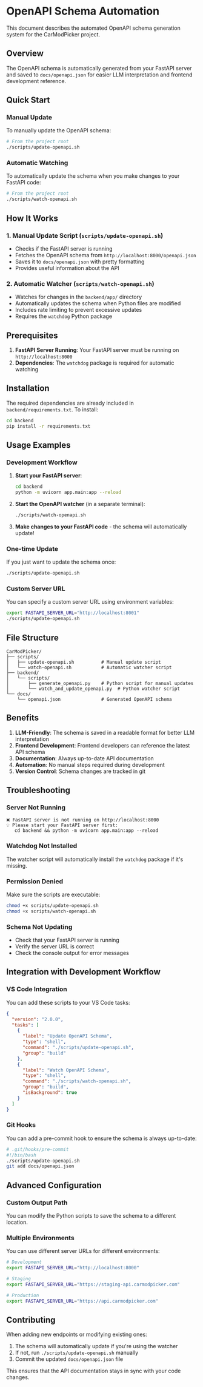 # OpenAPI Schema Automation

This document describes the automated OpenAPI schema generation system for the CarModPicker project.

## Overview

The OpenAPI schema is automatically generated from your FastAPI server and saved to `docs/openapi.json` for easier LLM interpretation and frontend development reference.

## Quick Start

### Manual Update

To manually update the OpenAPI schema:

```bash
# From the project root
./scripts/update-openapi.sh
```

### Automatic Watching

To automatically update the schema when you make changes to your FastAPI code:

```bash
# From the project root
./scripts/watch-openapi.sh
```

## How It Works

### 1. Manual Update Script (`scripts/update-openapi.sh`)

- Checks if the FastAPI server is running
- Fetches the OpenAPI schema from `http://localhost:8000/openapi.json`
- Saves it to `docs/openapi.json` with pretty formatting
- Provides useful information about the API

### 2. Automatic Watcher (`scripts/watch-openapi.sh`)

- Watches for changes in the `backend/app/` directory
- Automatically updates the schema when Python files are modified
- Includes rate limiting to prevent excessive updates
- Requires the `watchdog` Python package

## Prerequisites

1. **FastAPI Server Running**: Your FastAPI server must be running on `http://localhost:8000`
2. **Dependencies**: The `watchdog` package is required for automatic watching

## Installation

The required dependencies are already included in `backend/requirements.txt`. To install:

```bash
cd backend
pip install -r requirements.txt
```

## Usage Examples

### Development Workflow

1. **Start your FastAPI server**:

   ```bash
   cd backend
   python -m uvicorn app.main:app --reload
   ```

2. **Start the OpenAPI watcher** (in a separate terminal):

   ```bash
   ./scripts/watch-openapi.sh
   ```

3. **Make changes to your FastAPI code** - the schema will automatically update!

### One-time Update

If you just want to update the schema once:

```bash
./scripts/update-openapi.sh
```

### Custom Server URL

You can specify a custom server URL using environment variables:

```bash
export FASTAPI_SERVER_URL="http://localhost:8001"
./scripts/update-openapi.sh
```

## File Structure

```
CarModPicker/
├── scripts/
│   ├── update-openapi.sh          # Manual update script
│   └── watch-openapi.sh           # Automatic watcher script
├── backend/
│   └── scripts/
│       ├── generate_openapi.py    # Python script for manual updates
│       └── watch_and_update_openapi.py  # Python watcher script
└── docs/
    └── openapi.json               # Generated OpenAPI schema
```

## Benefits

1. **LLM-Friendly**: The schema is saved in a readable format for better LLM interpretation
2. **Frontend Development**: Frontend developers can reference the latest API schema
3. **Documentation**: Always up-to-date API documentation
4. **Automation**: No manual steps required during development
5. **Version Control**: Schema changes are tracked in git

## Troubleshooting

### Server Not Running

```
❌ FastAPI server is not running on http://localhost:8000
💡 Please start your FastAPI server first:
   cd backend && python -m uvicorn app.main:app --reload
```

### Watchdog Not Installed

The watcher script will automatically install the `watchdog` package if it's missing.

### Permission Denied

Make sure the scripts are executable:

```bash
chmod +x scripts/update-openapi.sh
chmod +x scripts/watch-openapi.sh
```

### Schema Not Updating

- Check that your FastAPI server is running
- Verify the server URL is correct
- Check the console output for error messages

## Integration with Development Workflow

### VS Code Integration

You can add these scripts to your VS Code tasks:

```json
{
  "version": "2.0.0",
  "tasks": [
    {
      "label": "Update OpenAPI Schema",
      "type": "shell",
      "command": "./scripts/update-openapi.sh",
      "group": "build"
    },
    {
      "label": "Watch OpenAPI Schema",
      "type": "shell",
      "command": "./scripts/watch-openapi.sh",
      "group": "build",
      "isBackground": true
    }
  ]
}
```

### Git Hooks

You can add a pre-commit hook to ensure the schema is always up-to-date:

```bash
# .git/hooks/pre-commit
#!/bin/bash
./scripts/update-openapi.sh
git add docs/openapi.json
```

## Advanced Configuration

### Custom Output Path

You can modify the Python scripts to save the schema to a different location.

### Multiple Environments

You can use different server URLs for different environments:

```bash
# Development
export FASTAPI_SERVER_URL="http://localhost:8000"

# Staging
export FASTAPI_SERVER_URL="https://staging-api.carmodpicker.com"

# Production
export FASTAPI_SERVER_URL="https://api.carmodpicker.com"
```

## Contributing

When adding new endpoints or modifying existing ones:

1. The schema will automatically update if you're using the watcher
2. If not, run `./scripts/update-openapi.sh` manually
3. Commit the updated `docs/openapi.json` file

This ensures that the API documentation stays in sync with your code changes.
